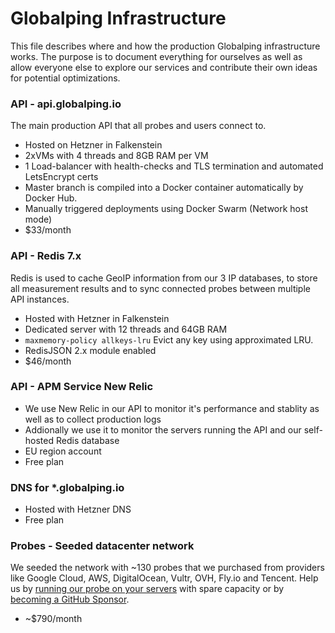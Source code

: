 # Globalping Infrastructure

This file describes where and how the production Globalping infrastructure works. 
The purpose is to document everything for ourselves as well as allow everyone else to explore our services and contribute their own ideas for potential optimizations.

### API - api.globalping.io

The main production API that all probes and users connect to.

- Hosted on Hetzner in Falkenstein
- 2xVMs with 4 threads and 8GB RAM per VM
- 1 Load-balancer with health-checks and TLS termination and automated LetsEncrypt certs
- Master branch is compiled into a Docker container automatically by Docker Hub.
- Manually triggered deployments using Docker Swarm (Network host mode)
- $33/month


### API - Redis 7.x

Redis is used to cache GeoIP information from our 3 IP databases, to store all measurement results and to sync connected probes between multiple API instances. 

- Hosted with Hetzner in Falkenstein
- Dedicated server with 12 threads and 64GB RAM 
- `maxmemory-policy allkeys-lru` Evict any key using approximated LRU.
- RedisJSON 2.x module enabled
- $46/month


### API - APM Service New Relic

- We use New Relic in our API to monitor it's performance and stablity as well as to collect production logs
- Addionally we use it to monitor the servers running the API and our self-hosted Redis database
- EU region account
- Free plan

### DNS for *.globalping.io

- Hosted with Hetzner DNS
- Free plan

### Probes - Seeded datacenter network

We seeded the network with ~130 probes that we purchased from providers like Google Cloud, AWS, DigitalOcean, Vultr, OVH, Fly.io and Tencent.
Help us by [running our probe on your servers](https://github.com/jsdelivr/globalping-probe#readme) with spare capacity or by [becoming a GitHub Sponsor](https://github.com/sponsors/jsdelivr).

- ~$790/month
